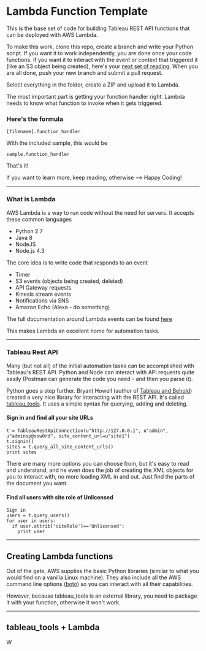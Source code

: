 # Lambda Function Template
This is the base set of code for building Tableau REST API functions that can be deployed with AWS Lambda.

To make this work, clone this repo, create a branch and write your Python script. If you want it to work independently, you are done once your code functions. If you want it to interact with the event or context that triggered it (like an S3 object being created), here's your [next set of reading](http://docs.aws.amazon.com/lambda/latest/dg/python-programming-model.html). When you are all done, push your new branch and submit a pull request.

Select everything in the folder, create a ZIP and upload it to Lambda.

The most important part is getting your function handler right. Lambda needs to know what function to invoke when it gets triggered.

### Here's the formula

```
[filename].function_handler
```

With the included sample, this would be 

```
sample.function_handler
```

That's it!

If you want to learn more, keep reading, otherwise --> Happy Coding!

---

### What is Lambda

AWS Lambda is a way to run code without the need for servers. It accepts these common languages

+ Python 2.7 
+ Java 8
+ NodeJS
+ Node.js 4.3

The core idea is to write code that responds to an event

+ Timer
+ S3 events (objects being created, deleted)
+ API Gateway requests
+ Kinesis stream events
+ Notifications via SNS
+ Amazon Echo (Alexa - do something)

The full documentation around Lambda events can be found [here](http://docs.aws.amazon.com/lambda/latest/dg/invoking-lambda-function.html)

This makes Lambda an excellent home for automation tasks. 

---

### Tableau Rest API

Many (but not all) of the initial automation tasks can be accomplished with Tableau's REST API. Python and Node can interact with API requests quite easily (Postman can generate the code you need - and then you parse it). 

Python goes a step further. Bryant Howell (author of [Tableau and Behold](https://tableauandbehold.com)) created a very nice library for interacting with the REST API. It's called [tableau_tools](https://github.com/bryantbhowell/tableau_tools). It uses a simple syntax for querying, adding and deleting. 

#### Sign in and find all your site URLs

```
t = TableauRestApiConnection(u"http://127.0.0.1", u"admin", u"adminsp@ssw0rd", site_content_url=u"site1")
t.signin()
sites = t.query_all_site_content_urls()
print sites
```

There are many more options you can choose from, but it's easy to read and understand, and he even does the job of creating the XML objects for you to interact with, no more loading XML in and out. Just find the parts of the document you want. 

#### Find all users with site role of Unlicensed

```
Sign in
users = t.query_users()
for user in users: 
  if user.attrib['siteRole']=='Unlicensed':
    print user
```

---

## Creating Lambda functions

Out of the gate, AWS supplies the basic Python libraries (similar to what you would find on a vanilla Linux machine). They also include all the AWS command line options ([boto](https://aws.amazon.com/sdk-for-python/)) so you can interact with all their capabilities.

However, because tableau_tools is an external library, you need to package it with your function, otherwise it won't work. 

---

## tableau_tools + Lambda

W
